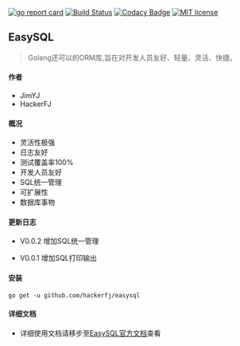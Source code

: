 [![go report card](https://goreportcard.com/badge/github.com/hackerfj/easysql "go report card")](https://goreportcard.com/report/github.com/hackerfj/easysql)
[![Build Status](https://www.travis-ci.org/hackerfj/easysql.svg?branch=master)](https://www.travis-ci.org/hackerfj/easysql)
[![Codacy Badge](https://api.codacy.com/project/badge/Grade/135a38e0c6d344c6ac7db0b11c864a68)](https://www.codacy.com/manual/hackerfj/easysql?utm_source=github.com&amp;utm_medium=referral&amp;utm_content=hackerfj/easysql&amp;utm_campaign=Badge_Grade)
[![MIT license](https://img.shields.io/badge/license-MIT-brightgreen.svg)](https://opensource.org/licenses/MIT)

## EasySQL
> Golang还可以的ORM库,旨在对开发人员友好、轻量、灵活、快捷。

#### 作者
- JimYJ
- HackerFJ

#### 概况
- 灵活性极强
- 日志友好
- 测试覆盖率100%
- 开发人员友好
- SQL统一管理
- 可扩展性
- 数据库事物

#### 更新日志
- V0.0.2 增加SQL统一管理

- V0.0.1 增加SQL打印输出

#### 安装
```shell
go get -u github.com/hackerfj/easysql
```

#### 详细文档
- 详细使用文档请移步至[EasySQL官方文档](http://easysql.hackerfj.com)查看



